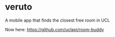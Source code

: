 # veruto
A mobile app that finds the closest free room in UCL

Now here: https://github.com/uclapi/room-buddy
